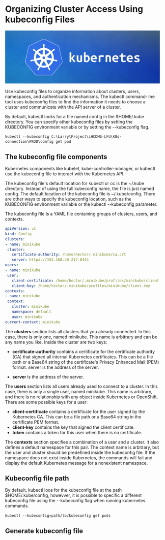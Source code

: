 # Organizing Cluster Access Using kubeconfig Files

![](../img/kubernates.webp)

Use kubeconfig files to organize information about clusters, users, namespaces, and authentication mechanisms. The kubectl command-line tool uses kubeconfig files to find the information it needs to choose a cluster and communicate with the API server of a cluster.

By default, kubectl looks for a file named config in the $HOME/.kube directory. You can specify other kubeconfig files by setting the KUBECONFIG environment variable or by setting the --kubeconfig flag.

```
kubectl --kubeconfig C:\Larry\Project\LHCDMS-LFU\K8s-connection\PROD\config get pod 
```
## The kubeconfig file components
Kubernetes components like kubelet, kube-controller-manager, or kubectl use the kubeconfig file to interact with the Kubernetes API. 

The kubeconfig file's default location for kubectl or oc is the ~/.kube directory. Instead of using the full kubeconfig name, the file is just named config. The default location of the kubeconfig file is ~/.kube/config. There are other ways to specify the kubeconfig location, such as the KUBECONFIG environment variable or the kubectl --kubeconfig parameter.

The kubeconfig file is a YAML file containing groups of clusters, users, and contexts.

```yml
apiVersion: v1
kind: Config
clusters:
- name: minikube
 cluster:
   certificate-authority: /home/hector/.minikube/ca.crt
   server: https://192.168.39.217:8443
users:
- name: minikube
 user:
   client-certificate: /home/hector/.minikube/profiles/minikube/client.crt
   client-key: /home/hector/.minikube/profiles/minikube/client.key
contexts:
- name: minikube
 context:
   cluster: minikube
   namespace: default
   user: minikube
current-context: minikube
```

The <b>clusters</b> section lists all clusters that you already connected. In this case, there is only one, named minikube. This name is arbitrary and can be any name you like. Inside the cluster are two keys:

* <b>certificate-authority</b> contains a certificate for the certificate authority (CA) that signed all internal Kubernetes certificates. This can be a file path or a Base64 string of the certificate's Privacy Enhanced Mail (PEM) format.
server is the address of the server.

* <b>server</b> is the address of the server.

The <b>users</b> section lists all users already used to connect to a cluster. In this case, there is only a single user, named minikube. This name is arbitrary, and there is no relationship with any object inside Kubernetes or OpenShift. There are some possible keys for a user:

* <b>client-certificate</b> contains a certificate for the user signed by the Kubernetes CA. This can be a file path or a Base64 string in the certificate PEM format.
* <b>client-key</b> contains the key that signed the client certificate.
* <b>token</b> contains a token for this user when there is no certificate.

The <b>contexts</b> section specifies a combination of a user and a cluster. It also defines a default namespace for this pair. The context name is arbitrary, but the user and cluster should be predefined inside the kubeconfig file. If the namespace does not exist inside Kubernetes, the commands will fail and display the default Kubernetes message for a nonexistent namespace.

## Kubeconfig file path

By default, kubectl loos for the kubeconfig file at the path $HOME/.kube/config, howevver, it is possible to specific a different kubeconfig file using the --kubeconfig flag when running kubernetes commands.

`kubectl --kubeconfig=path/to/kubeconfig get pods`

## Generate kubeconfig file






